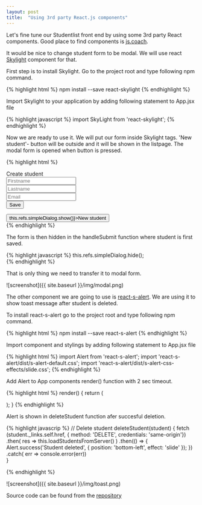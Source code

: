 ```yaml
---
layout: post
title:  "Using 3rd party React.js components"
---
```

Let's fine tune our Studentlist front end by using some 3rd party React components. Good place to find components is [js.coach](https://js.coach).

It would be nice to change student form to be modal. We will use react [Skylight](http://marcio.github.io/react-skylight/) component for that.

First step is to install Skylight. Go to the project root and type following npm command.

{% highlight html %}
npm install --save react-skylight
{% endhighlight %}

Import Skylight to your application by adding following statement to App.jsx file

{% highlight javascript %}
import SkyLight from 'react-skylight';
{% endhighlight %}

Now we are ready to use it. We will put our form inside Skylight tags. 'New student'- button will be outside and it will be shown in the listpage. The modal form is opened when button is pressed. 

{% highlight html %}
  <div>
    <SkyLight hideOnOverlayClicked ref="simpleDialog">
        <div className="panel panel-default">
        <div className="panel-heading">Create student</div>
        <div className="panel-body">
        <form className="form">
        <div className="col-md-4">
          <input type="text" placeholder="Firstname" className="form-control"  
       name="firstname" onChange={this.handleChange}/>    
        </div>
        <div className="col-md-4">       
          <input type="text" placeholder="Lastname" className="form-control" 
       name="lastname" onChange={this.handleChange}/>
        </div>
        <div className="col-md-4">
          <input type="text" placeholder="Email" className="form-control" 
       name="email" onChange={this.handleChange}/>
        </div>
        <div className="col-md-2">
          <button className="btn btn-primary" 
          onClick={this.handleSubmit}>Save</button>   
        </div>       
      </form>
    </div>      
    </div>
  </SkyLight>
  <div className="col-md-2">
    <button className="btn btn-primary" 
    onClick={() => this.refs.simpleDialog.show()}>New student</button>
  </div>
</div>   
{% endhighlight %}

The form is then hidden in the handleSubmit function where student is first saved.

{% highlight javascript %}
this.refs.simpleDialog.hide();    
{% endhighlight %}

That is only thing we need to transfer it to modal form.

![screenshot]({{ site.baseurl }}/img/modal.png)

The other component we are going to use is [react-s-alert](https://github.com/juliancwirko/react-s-alert). We are using it to show toast message after student is deleted.

To install react-s-alert go to the project root and type following npm command.

{% highlight html %}
npm install --save react-s-alert
{% endhighlight %}

Import component and stylings by adding following statement to App.jsx file

{% highlight html %}
import Alert from 'react-s-alert';
import 'react-s-alert/dist/s-alert-default.css';
import 'react-s-alert/dist/s-alert-css-effects/slide.css';
{% endhighlight %}

Add Alert to App components render() function with 2 sec timeout.

{% highlight html %}
 render() {
    return (
       <div>
          <StudentTable deleteStudent={this.deleteStudent} students={this.state.students}/> 
          <StudentForm createStudent={this.createStudent}/>
          <Alert stack={true} timeout={2000} />
       </div>
    );
  }
{% endhighlight %}

Alert is shown in deleteStudent function afer succesful deletion.

{% highlight javascrip %}
  // Delete student
  deleteStudent(student) {
      fetch (student._links.self.href,
      { method: 'DELETE', 
        credentials: 'same-origin'})
      .then( 
          res => this.loadStudentsFromServer()
      )
      .then(() => { 
          Alert.success('Student deleted', {
            position: 'bottom-left',
            effect: 'slide'
          });
      })
      .catch( err => console.error(err))                
  }  

{% endhighlight %}

![screenshot]({{ site.baseurl }}/img/toast.png)

Source code can be found from the [repository](https://github.com/juhahinkula/SpringListReact.git)